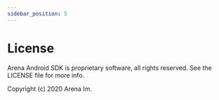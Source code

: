 ```yaml
---
sidebar_position: 5
---
```


# License

Arena Android SDK is proprietary software, all rights reserved. See the LICENSE file for more info.

Copyright (c) 2020 Arena Im.
